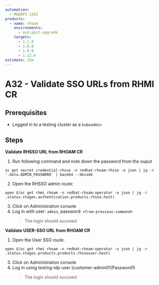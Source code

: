 ```yaml
---
automation:
  - MGDAPI-1262
products:
  - name: rhoam
    environments:
      - osd-post-upgrade
    targets:
      - 1.1.0
      - 1.6.0
      - 1.9.0
      - 1.12.0
estimate: 15m
---
```


# A32 - Validate SSO URLs from RHMI CR

## Prerequisites

- Logged in to a testing cluster as a `kubeadmin`

## Steps

**Validate RHSSO URL from RHOAM CR**

1. Run following command and note down the password from the ouput

```
oc get secret credential-rhsso -n redhat-rhoam-rhsso -o json | jq -r '.data.ADMIN_PASSWORD' | base64 --decode
```

2. Open the RHSSO admin route:

```
open $(oc get rhmi rhoam -n redhat-rhoam-operator -o json | jq -r .status.stages.authentication.products.rhsso.host)
```

3. Click on Administration console
4. Log in with user: `admin`, password: `<from-previous-command>`
   > The login should succeed

**Validate USER-SSO URL from RHOAM CR**

1. Open the User SSO route:

```
open $(oc get rhmi rhoam -n redhat-rhoam-operator -o json | jq -r .status.stages.products.products.rhssouser.host)
```

3. Click on Administration console
4. Log in using testing-idp user (customer-admin01/Password1)
   > The login should succeed
